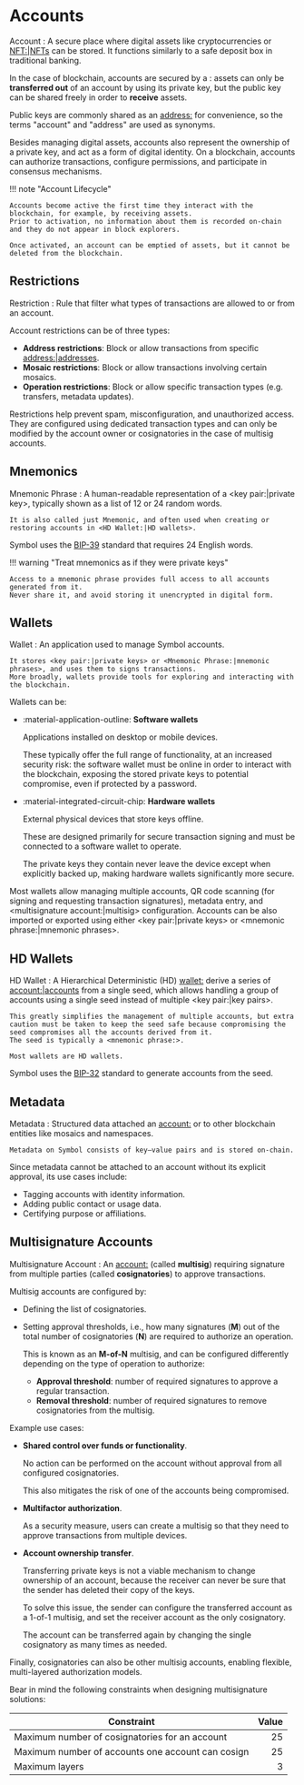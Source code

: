 # Accounts

Account
:   A secure place where digital assets like cryptocurrencies or <NFT:|NFTs> can be stored.
    It functions similarly to a safe deposit box in traditional banking.

In the case of blockchain, accounts are secured by a <key pair:>: assets can only be **transferred out** of an account by using its private key, but the public key can be shared freely in order to **receive** assets.

Public keys are commonly shared as an <address:> for convenience, so the terms "account" and "address" are used as synonyms.

Besides managing digital assets, accounts also represent the ownership of a private key, and act as a form of digital identity.
On a blockchain, accounts can authorize transactions, configure permissions, and participate in consensus mechanisms.

!!! note "Account Lifecycle"

    Accounts become active the first time they interact with the blockchain, for example, by receiving assets.
    Prior to activation, no information about them is recorded on-chain and they do not appear in block explorers.

    Once activated, an account can be emptied of assets, but it cannot be deleted from the blockchain.

## Restrictions

Restriction
:   Rule that filter what types of transactions are allowed to or from an account.

Account restrictions can be of three types:

* **Address restrictions**: Block or allow transactions from specific <address:|addresses>.
* **Mosaic restrictions**: Block or allow transactions involving certain mosaics.
* **Operation restrictions**: Block or allow specific transaction types (e.g. transfers, metadata updates).

Restrictions help prevent spam, misconfiguration, and unauthorized access.
They are configured using dedicated transaction types and can only be modified by the account owner or cosignatories in the case of multisig accounts.

## Mnemonics

Mnemonic Phrase
:   A human-readable representation of a <key pair:|private key>, typically shown as a list of 12 or 24 random words.

    It is also called just Mnemonic, and often used when creating or restoring accounts in <HD Wallet:|HD wallets>.

Symbol uses the [BIP-39](https://github.com/bitcoin/bips/blob/master/bip-0039.mediawiki) standard that requires 24 English words.

!!! warning "Treat mnemonics as if they were private keys"

    Access to a mnemonic phrase provides full access to all accounts generated from it.
    Never share it, and avoid storing it unencrypted in digital form.

## Wallets

Wallet
:   An application used to manage Symbol accounts.

    It stores <key pair:|private keys> or <Mnemonic Phrase:|mnemonic phrases>, and uses them to signs transactions.
    More broadly, wallets provide tools for exploring and interacting with the blockchain.

Wallets can be:

* :material-application-outline: **Software wallets**

    Applications installed on desktop or mobile devices.

    These typically offer the full range of functionality, at an increased security risk:
    the software wallet must be online in order to interact with the blockchain, exposing the stored private keys to potential compromise, even if protected by a password.

* :material-integrated-circuit-chip: **Hardware wallets**

    External physical devices that store keys offline.

    These are designed primarily for secure transaction signing and must be connected to a software wallet to operate.

    The private keys they contain never leave the device except when explicitly backed up, making hardware wallets significantly more secure.

Most wallets allow managing multiple accounts, QR code scanning (for signing and requesting transaction signatures), metadata entry, and <multisignature account:|multisig> configuration.
Accounts can be also imported or exported using either <key pair:|private keys> or <mnemonic phrase:|mnemonic phrases>.

## HD Wallets

HD Wallet
:   A Hierarchical Deterministic (HD) <wallet:> derive a series of <account:|accounts> from a single seed, which allows handling a group of accounts using a single seed instead of multiple <key pair:|key pairs>.

    This greatly simplifies the management of multiple accounts, but extra caution must be taken to keep the seed safe because compromising the seed compromises all the accounts derived from it.
    The seed is typically a <mnemonic phrase:>.

    Most wallets are HD wallets.

Symbol uses the [BIP-32](https://github.com/bitcoin/bips/blob/master/bip-0032.mediawiki) standard to generate accounts from the seed.

## Metadata

Metadata
:   Structured data attached an <account:> or to other blockchain entities like mosaics and namespaces.

    Metadata on Symbol consists of key–value pairs and is stored on-chain.

Since metadata cannot be attached to an account without its explicit approval, its use cases include:

* Tagging accounts with identity information.
* Adding public contact or usage data.
* Certifying purpose or affiliations.

## Multisignature Accounts

Multisignature Account
:   An <account:> (called **multisig**) requiring signature from multiple parties (called **cosignatories**) to approve transactions.

Multisig accounts are configured by:

* Defining the list of cosignatories.
* Setting approval thresholds, i.e., how many signatures (**M**) out of the total number of cosignatories (**N**) are required to authorize an operation.

    This is known as an **M-of-N** multisig, and can be configured differently depending on the type of operation to authorize:

    * **Approval threshold**: number of required signatures to approve a regular transaction.
    * **Removal threshold**: number of required signatures to remove cosignatories from the multisig.

Example use cases:

* **Shared control over funds or functionality**.

    No action can be performed on the account without approval from all configured cosignatories.

    This also mitigates the risk of one of the accounts being compromised.

* **Multifactor authorization**.

    As a security measure, users can create a multisig so that they need to approve transactions from multiple devices.

* **Account ownership transfer**.

    Transferring private keys is not a viable mechanism to change ownership of an account, because the receiver can never be sure that the sender has deleted their copy of the keys.

    To solve this issue, the sender can configure the transferred account as a 1-of-1 multisig, and set the receiver account as the only cosignatory.

    The account can be transferred again by changing the single cosignatory as many times as needed.

Finally, cosignatories can also be other multisig accounts, enabling flexible, multi-layered authorization models.

Bear in mind the following constraints when designing multisignature solutions:

| Constraint                                        | Value |
| ------------------------------------------------- | ----: |
| Maximum number of cosignatories for an account    |    25 |
| Maximum number of accounts one account can cosign |    25 |
| Maximum layers                                    |     3 |
